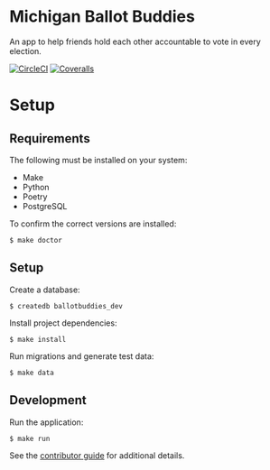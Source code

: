 # Michigan Ballot Buddies

An app to help friends hold each other accountable to vote in every election.

[![CircleCI](https://img.shields.io/circleci/build/github/citizenlabsgr/ballotbuddies)](https://circleci.com/gh/citizenlabsgr/ballotbuddies)
[![Coveralls](https://img.shields.io/coveralls/github/citizenlabsgr/ballotbuddies)](https://coveralls.io/github/citizenlabsgr/ballotbuddies)

# Setup

## Requirements

The following must be installed on your system:

- Make
- Python
- Poetry
- PostgreSQL

To confirm the correct versions are installed:

```
$ make doctor
```

## Setup

Create a database:

```
$ createdb ballotbuddies_dev
```

Install project dependencies:

```
$ make install
```

Run migrations and generate test data:

```
$ make data
```

## Development

Run the application:

```
$ make run
```

See the [contributor guide](CONTRIBUTING.md) for additional details.
